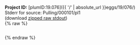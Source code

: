 **Project ID:** [plumID:19.076]({{ '/' | absolute_url }}eggs/19/076/)  
Stderr for source:  Pulling/000101/pl1   
(download [zipped raw stdout](pl1.plumed_master.stdout.txt.zip))  
{% raw %}
<pre>
</pre>
{% endraw %}
